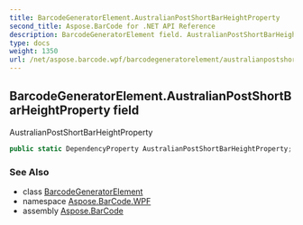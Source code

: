 ```yaml
---
title: BarcodeGeneratorElement.AustralianPostShortBarHeightProperty
second_title: Aspose.BarCode for .NET API Reference
description: BarcodeGeneratorElement field. AustralianPostShortBarHeightProperty
type: docs
weight: 1350
url: /net/aspose.barcode.wpf/barcodegeneratorelement/australianpostshortbarheightproperty/
---
```

## BarcodeGeneratorElement.AustralianPostShortBarHeightProperty field

AustralianPostShortBarHeightProperty

```csharp
public static DependencyProperty AustralianPostShortBarHeightProperty;
```

### See Also

* class [BarcodeGeneratorElement](../)
* namespace [Aspose.BarCode.WPF](../../barcodegeneratorelement/)
* assembly [Aspose.BarCode](../../../)


